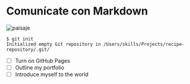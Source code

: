 # Comunícate con Markdown

![paisaje](https://www.mactualidad.com/wp-content/uploads/2013/06/fondo-pantalla-mac-13.jpg)
```
$ git init
Initialized empty Git repository in /Users/skills/Projects/recipe-repository/.git/
```
- [ ] Turn on GitHub Pages
- [ ] Outline my portfolio
- [ ] Introduce myself to the world
